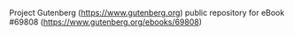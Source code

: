Project Gutenberg (https://www.gutenberg.org) public repository for
eBook #69808 (https://www.gutenberg.org/ebooks/69808)
